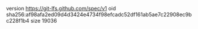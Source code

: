 version https://git-lfs.github.com/spec/v1
oid sha256:af98afa2ed09d4d3424e4734f98efcadc52df161ab5ae7c22908ec9bc228f1b4
size 19036
